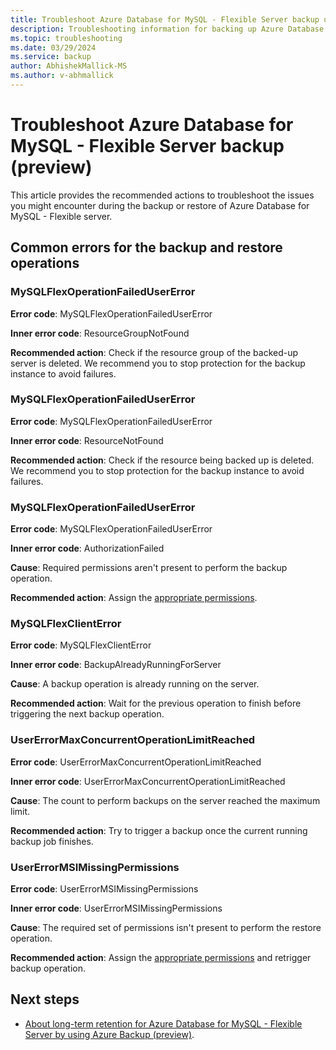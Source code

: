 ```yaml
---
title: Troubleshoot Azure Database for MySQL - Flexible Server backup using Azure Backup
description: Troubleshooting information for backing up Azure Database for MySQL - Flexible server.
ms.topic: troubleshooting
ms.date: 03/29/2024
ms.service: backup
author: AbhishekMallick-MS
ms.author: v-abhmallick
---
```


# Troubleshoot Azure Database for MySQL - Flexible Server backup (preview)

This article provides the recommended actions to troubleshoot the issues you might encounter during the backup or restore of Azure Database for MySQL - Flexible server.

## Common errors for the backup and restore operations


### MySQLFlexOperationFailedUserError

**Error code**: MySQLFlexOperationFailedUserError

**Inner error code**: ResourceGroupNotFound

**Recommended action**: Check if the resource group of the backed-up server is deleted. We recommend you to stop protection for the backup instance to avoid failures.

### MySQLFlexOperationFailedUserError

**Error code**: MySQLFlexOperationFailedUserError

**Inner error code**: ResourceNotFound

**Recommended action**: Check if the resource being backed up is deleted. We recommend you to stop protection for the backup instance to avoid failures.

### MySQLFlexOperationFailedUserError

**Error code**: MySQLFlexOperationFailedUserError

**Inner error code**: AuthorizationFailed

**Cause**: Required permissions aren't present to perform the backup operation.

**Recommended action**: Assign the [appropriate permissions](backup-azure-mysql-flexible-server-about.md#permissions-for-an-azure-database-for-mysql---flexible-server-backup).

### MySQLFlexClientError

**Error code**: MySQLFlexClientError

**Inner error code**: BackupAlreadyRunningForServer

**Cause**: A backup operation is already running on the server.

**Recommended action**: Wait for the previous operation to finish before triggering the next backup operation.

### UserErrorMaxConcurrentOperationLimitReached

**Error code**: UserErrorMaxConcurrentOperationLimitReached

**Inner error code**: UserErrorMaxConcurrentOperationLimitReached

**Cause**: The count to perform backups on the server reached the maximum limit.

**Recommended action**: Try to trigger a backup once the current running backup job finishes.

### UserErrorMSIMissingPermissions

**Error code**: UserErrorMSIMissingPermissions

**Inner error code**: UserErrorMSIMissingPermissions

**Cause**: The required set of permissions isn't present to perform the restore operation.

**Recommended action**: Assign the [appropriate permissions](backup-azure-mysql-flexible-server-about.md#permissions-for-an-azure-database-for-mysql---flexible-server-backup) and retrigger backup operation.

## Next steps

- [About long-term retention for Azure Database for MySQL - Flexible Server by using Azure Backup (preview)](backup-azure-mysql-flexible-server-about.md). 
